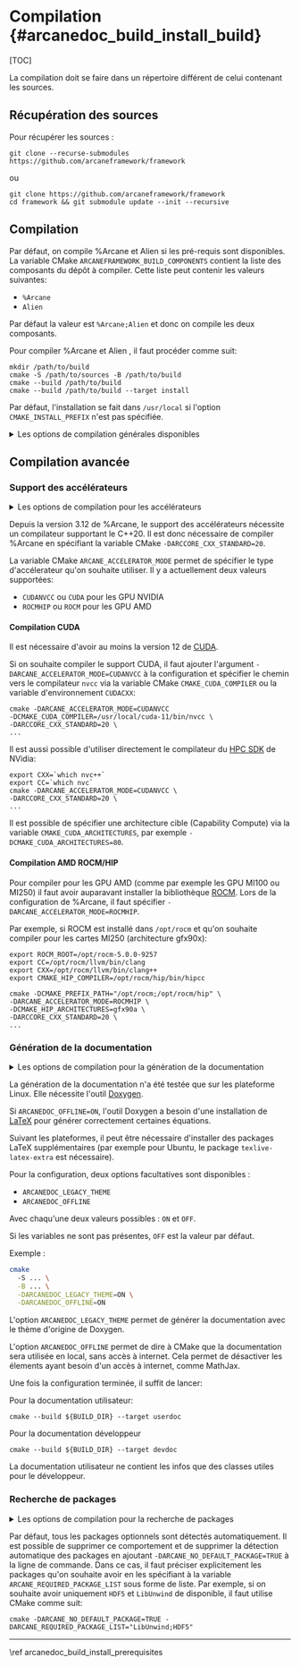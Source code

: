 # Compilation {#arcanedoc_build_install_build}

[TOC]

La compilation doit se faire dans un répertoire différent de celui
contenant les sources.

## Récupération des sources

Pour récupérer les sources :

~~~{sh}
git clone --recurse-submodules https://github.com/arcaneframework/framework
~~~

ou

~~~{sh}
git clone https://github.com/arcaneframework/framework
cd framework && git submodule update --init --recursive
~~~

## Compilation

Par défaut, on compile %Arcane et Alien si les pré-requis sont disponibles.
La variable CMake `ARCANEFRAMEWORK_BUILD_COMPONENTS` contient la liste
des composants du dépôt à compiler. Cette liste peut contenir les
valeurs suivantes:

- `%Arcane`
- `Alien`

Par défaut la valeur est `%Arcane;Alien` et donc on compile les deux composants.

Pour compiler %Arcane et Alien , il faut procéder comme suit:

~~~{sh}
mkdir /path/to/build
cmake -S /path/to/sources -B /path/to/build
cmake --build /path/to/build
cmake --build /path/to/build --target install
~~~

Par défaut, l'installation se fait dans `/usr/local` si l'option
`CMAKE_INSTALL_PREFIX` n'est pas spécifiée.

<details>
<summary>Les options de compilation générales disponibles</summary>
Options générales :
<table>
<tr><th>Option <th>Valeur <th>Description
<tr><td>`CMAKE_INSTALL_PREFIX` <td>`/path/to/install` <td>Choix d'un dossier d'installation
<tr><td>`ARCANEFRAMEWORK_BUILD_COMPONENTS` <td>`%Arcane` ou `Alien` ou `%Arcane;Alien` <td>Composant(s) à compiler 
<tr><td>`ARCCORE_CXX_STANDARD` <td>`17` ou `20` ou `23` <td>Choix du standard C++ à utiliser
</table>
</details>

## Compilation avancée

### Support des accélérateurs

<details>
<summary>Les options de compilation pour les accélérateurs</summary>
<table>
<tr><th>Option <th>Valeur <th>Description
<tr>
  <td>
    `ARCANE_ACCELERATOR_MODE`
  </td>
  <td>
    - `CUDANVCC` pour les GPU NVIDIA
    - `ROCMHIP` pour les GPU AMD
  </td>
  <td>
    Permet de spécifier le type d'accélerateur qu'on souhaite utiliser.
    A partir de la version 3.14 de Arcane, il est possible d'utiliser `CUDA` au lieu
    de `CUDANVCC` et `ROCM` au lieu de `ROCMHIP`
  </td>
</tr>
<tr><td>`CMAKE_CUDA_COMPILER` <td>Compilateur CUDA (exemple : `nvcc`) <td>Permet de spécifier le chemin vers le compilateur `nvcc`
<tr><td>`CMAKE_CUDA_ARCHITECTURES` <td>Architecture cible (exemple : `80`) <td>Permet de spécifier une architecture cible (Capability Compute)
<tr><td>`CMAKE_HIP_ARCHITECTURES` <td>Architecture cible (exemple : `gfx90a`) <td>Permet de spécifier une architecture cible
</table>
</details>

Depuis la version 3.12 de %Arcane, le support des accélérateurs nécessite un
compilateur supportant le C++20. Il est donc nécessaire de compiler
%Arcane en spécifiant la variable CMake `-DARCCORE_CXX_STANDARD=20`.

La variable CMake `ARCANE_ACCELERATOR_MODE` permet de spécifier le
type d'accélerateur qu'on souhaite utiliser. Il y a actuellement deux
valeurs supportées:

- `CUDANVCC` ou `CUDA` pour les GPU NVIDIA
- `ROCMHIP` ou `ROCM` pour les GPU AMD

#### Compilation CUDA

Il est nécessaire d'avoir au moins la version 12 de
[CUDA](https://developer.nvidia.com/cuda-downloads).

Si on souhaite compiler le support CUDA, il faut ajouter l'argument
`-DARCANE_ACCELERATOR_MODE=CUDANVCC` à la configuration et spécifier
le chemin vers le compilateur `nvcc` via la variable CMake
`CMAKE_CUDA_COMPILER` ou la variable d'environnement `CUDACXX`:

~~~{.sh}
cmake -DARCANE_ACCELERATOR_MODE=CUDANVCC
-DCMAKE_CUDA_COMPILER=/usr/local/cuda-11/bin/nvcc \
-DARCCORE_CXX_STANDARD=20 \
...
~~~

Il est aussi possible d'utiliser directement le compilateur du [HPC
SDK](https://developer.nvidia.com/hpc-sdk) de NVidia:

~~~{.sh}
export CXX=`which nvc++`
export CC=`which nvc`
cmake -DARCANE_ACCELERATOR_MODE=CUDANVCC \
-DARCCORE_CXX_STANDARD=20 \
...
~~~

Il est possible de spécifier une architecture cible (Capability
Compute) via la variable `CMAKE_CUDA_ARCHITECTURES`, par exemple
`-DCMAKE_CUDA_ARCHITECTURES=80`.

#### Compilation AMD ROCM/HIP

Pour compiler pour les GPU AMD (comme par exemple les GPU MI100 ou
MI250) il faut avoir auparavant installer la bibliothèque [ROCM](https://docs.amd.com/). Lors
de la configuration de %Arcane, il faut spécifier
`-DARCANE_ACCELERATOR_MODE=ROCMHIP`.

Par exemple, si ROCM est installé dans `/opt/rocm` et qu'on souhaite
compiler pour les cartes MI250 (architecture gfx90x):

~~~{.sh}
export ROCM_ROOT=/opt/rocm-5.0.0-9257
export CC=/opt/rocm/llvm/bin/clang
export CXX=/opt/rocm/llvm/bin/clang++
export CMAKE_HIP_COMPILER=/opt/rocm/hip/bin/hipcc

cmake -DCMAKE_PREFIX_PATH="/opt/rocm;/opt/rocm/hip" \
-DARCANE_ACCELERATOR_MODE=ROCMHIP \
-DCMAKE_HIP_ARCHITECTURES=gfx90a \
-DARCCORE_CXX_STANDARD=20 \
...
~~~



### Génération de la documentation

<details>
<summary>Les options de compilation pour la génération de la documentation</summary>
<table>
<tr><th>Option <th>Valeur <th>Description
<tr><td>`ARCANEDOC_OFFLINE` <td>`ON` ou `OFF` <td>Permet de savoir si on a accès à internet
<tr><td>`ARCANEDOC_LEGACY_THEME` <td>`ON` ou `OFF` <td>Permet de générer la documentation avec le style de Doxygen original
</table>
</details>

La génération de la documentation n'a été testée que sur les plateforme Linux.
Elle nécessite l'outil [Doxygen](https://www.doxygen.nl/index.html).

Si `ARCANEDOC_OFFLINE=ON`, l'outil Doxygen a besoin d'une installation de
[LaTeX](https://www.latex-project.org/) pour générer correctement
certaines équations.

Suivant les plateformes, il peut être nécessaire
d'installer des packages LaTeX supplémentaires (par exemple pour
Ubuntu, le package `texlive-latex-extra` est nécessaire).

Pour la configuration, deux options facultatives sont disponibles :
- `ARCANEDOC_LEGACY_THEME`
- `ARCANEDOC_OFFLINE`

Avec chaqu'une deux valeurs possibles : `ON` et `OFF`.

Si les variables ne sont pas présentes, `OFF` est la valeur par défaut.

Exemple :
```bash
cmake
  -S ... \
  -B ... \
  -DARCANEDOC_LEGACY_THEME=ON \
  -DARCANEDOC_OFFLINE=ON
```
L'option `ARCANEDOC_LEGACY_THEME` permet de générer la documentation
avec le thème d'origine de Doxygen.

L'option `ARCANEDOC_OFFLINE` permet de dire à CMake que la documentation
sera utilisée en local, sans accès à internet. Cela permet de désactiver
les élements ayant besoin d'un accès à internet, comme MathJax.

Une fois la configuration terminée, il suffit de lancer:

Pour la documentation utilisateur:

~~~{.sh}
cmake --build ${BUILD_DIR} --target userdoc
~~~

Pour la documentation développeur

~~~{.sh}
cmake --build ${BUILD_DIR} --target devdoc
~~~

La documentation utilisateur ne contient les infos que des classes
utiles pour le développeur.





### Recherche de packages

<details>
<summary>Les options de compilation pour la recherche de packages</summary>
<table>
<tr><th>Option <th>Valeur <th>Description
<tr><td>`ARCANE_NO_DEFAULT_PACKAGE` <td>`TRUE` ou `FALSE` <td>Permet de supprimer la détection automatique des packages
<tr><td>`ARCANE_REQUIRED_PACKAGE_LIST` <td>Nom de packages (exemple : `LibUnwind;HDF5`) <td>Permet de préciser explicitement les packages qu'on souhaite avoir
</table>
</details>

Par défaut, tous les packages optionnels sont détectés
automatiquement. Il est possible de supprimer ce comportement et de
supprimer la détection automatique des packages en ajoutant
`-DARCANE_NO_DEFAULT_PACKAGE=TRUE` à la ligne de commande. Dans ce
cas, il faut préciser explicitement les packages qu'on souhaite avoir
en les spécifiant à la variable `ARCANE_REQUIRED_PACKAGE_LIST` sous
forme de liste. Par exemple, si on souhaite avoir uniquement `HDF5` et
`LibUnwind` de disponible, il faut utilise CMake comme suit:

~~~{.sh}
cmake -DARCANE_NO_DEFAULT_PACKAGE=TRUE -DARCANE_REQUIRED_PACKAGE_LIST="LibUnwind;HDF5"
~~~

____

<div class="section_buttons">
<span class="back_section_button">
\ref arcanedoc_build_install_prerequisites
</span>
</div>
